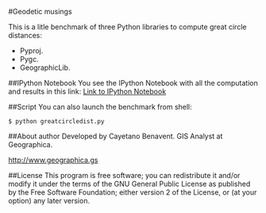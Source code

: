#Geodetic musings

This is a litle benchmark of three Python libraries to compute great circle distances:
- Pyproj.
- Pygc.
- GeographicLib.


##IPython Notebook
You see the IPython Notebook with all the computation and results in this link:
[Link to IPython Notebook]()


##Script
You can also launch the benchmark from shell:

```
$ python greatcircledist.py
```

##About author
Developed by Cayetano Benavent.
GIS Analyst at Geographica.

http://www.geographica.gs

##License
This program is free software; you can redistribute it and/or modify
it under the terms of the GNU General Public License as published by
the Free Software Foundation; either version 2 of the License, or
(at your option) any later version.
